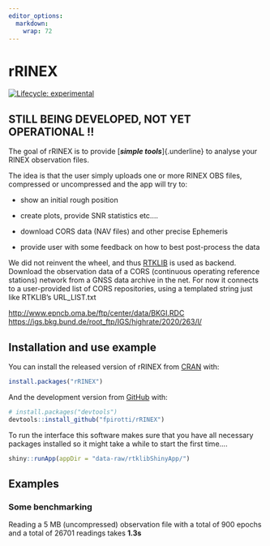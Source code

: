 ```yaml
---
editor_options: 
  markdown: 
    wrap: 72
---
```

 
<!-- README.md is generated from README.Rmd. Please edit that file -->

# rRINEX

<!-- badges: start -->

[![Lifecycle:
experimental](https://img.shields.io/badge/lifecycle-experimental-orange.svg)](https://lifecycle.r-lib.org/articles/stages.html#experimental)

<!-- badges: end -->

## STILL BEING DEVELOPED, NOT YET OPERATIONAL !!

The goal of rRINEX is to provide [***simple tools***]{.underline} to
analyse your RINEX observation files.

The idea is that the user simply uploads one or more RINEX OBS files,
compressed or uncompressed and the app will try to:

-   show an initial rough position

-   create plots, provide SNR statistics etc….

-   download CORS data (NAV files) and other precise Ephemeris

-   provide user with some feedback on how to best post-process the data

We did not reinvent the wheel, and thus [RTKLIB](http://www.rtklib.com)
is used as backend. Download the observation data of a CORS (continuous
operating reference stations) network from a GNSS data archive in the
net. For now it connects to a user-provided list of CORS repositories,
using a templated string just like RTKLIB’s URL_LIST.txt

<http://www.epncb.oma.be/ftp/center/data/BKGI.RDC>
<https://igs.bkg.bund.de/root_ftp/IGS/highrate/2020/263/l/>

## Installation and use example

You can install the released version of rRINEX from
[CRAN](https://CRAN.R-project.org) with:

``` r
install.packages("rRINEX")
```

And the development version from [GitHub](https://github.com/) with:

``` r
# install.packages("devtools")
devtools::install_github("fpirotti/rRINEX")
```

To run the interface this software makes sure that you have all
necessary packages installed so it might take a while to start the first
time....

``` r
shiny::runApp(appDir = "data-raw/rtklibShinyApp/")
```

## Examples

### Some benchmarking

Reading a 5 MB (uncompressed) observation file with a total of 900
epochs and a total of 26701 readings takes **1.3s**
